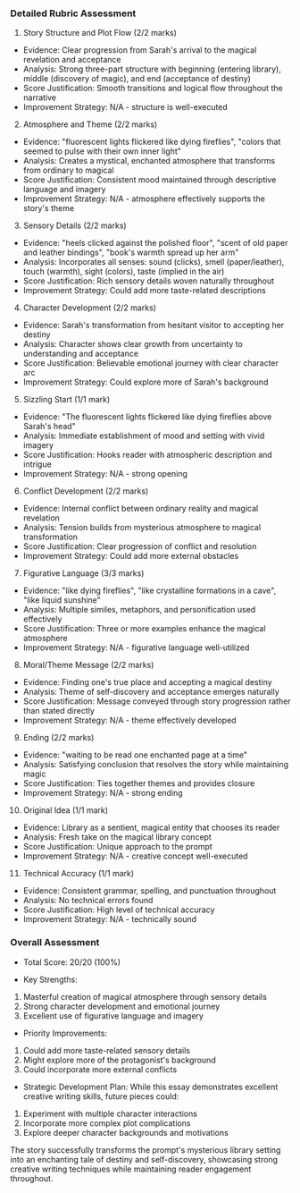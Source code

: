 ### Detailed Rubric Assessment

1. Story Structure and Plot Flow (2/2 marks)

- Evidence: Clear progression from Sarah's arrival to the magical revelation and acceptance
- Analysis: Strong three-part structure with beginning (entering library), middle (discovery of magic), and end (acceptance of destiny)
- Score Justification: Smooth transitions and logical flow throughout the narrative
- Improvement Strategy: N/A - structure is well-executed

2. Atmosphere and Theme (2/2 marks)

- Evidence: "fluorescent lights flickered like dying fireflies", "colors that seemed to pulse with their own inner light"
- Analysis: Creates a mystical, enchanted atmosphere that transforms from ordinary to magical
- Score Justification: Consistent mood maintained through descriptive language and imagery
- Improvement Strategy: N/A - atmosphere effectively supports the story's theme

3. Sensory Details (2/2 marks)

- Evidence: "heels clicked against the polished floor", "scent of old paper and leather bindings", "book's warmth spread up her arm"
- Analysis: Incorporates all senses: sound (clicks), smell (paper/leather), touch (warmth), sight (colors), taste (implied in the air)
- Score Justification: Rich sensory details woven naturally throughout
- Improvement Strategy: Could add more taste-related descriptions

4. Character Development (2/2 marks)

- Evidence: Sarah's transformation from hesitant visitor to accepting her destiny
- Analysis: Character shows clear growth from uncertainty to understanding and acceptance
- Score Justification: Believable emotional journey with clear character arc
- Improvement Strategy: Could explore more of Sarah's background

5. Sizzling Start (1/1 mark)

- Evidence: "The fluorescent lights flickered like dying fireflies above Sarah's head"
- Analysis: Immediate establishment of mood and setting with vivid imagery
- Score Justification: Hooks reader with atmospheric description and intrigue
- Improvement Strategy: N/A - strong opening

6. Conflict Development (2/2 marks)

- Evidence: Internal conflict between ordinary reality and magical revelation
- Analysis: Tension builds from mysterious atmosphere to magical transformation
- Score Justification: Clear progression of conflict and resolution
- Improvement Strategy: Could add more external obstacles

7. Figurative Language (3/3 marks)

- Evidence: "like dying fireflies", "like crystalline formations in a cave", "like liquid sunshine"
- Analysis: Multiple similes, metaphors, and personification used effectively
- Score Justification: Three or more examples enhance the magical atmosphere
- Improvement Strategy: N/A - figurative language well-utilized

8. Moral/Theme Message (2/2 marks)

- Evidence: Finding one's true place and accepting a magical destiny
- Analysis: Theme of self-discovery and acceptance emerges naturally
- Score Justification: Message conveyed through story progression rather than stated directly
- Improvement Strategy: N/A - theme effectively developed

9. Ending (2/2 marks)

- Evidence: "waiting to be read one enchanted page at a time"
- Analysis: Satisfying conclusion that resolves the story while maintaining magic
- Score Justification: Ties together themes and provides closure
- Improvement Strategy: N/A - strong ending

10. Original Idea (1/1 mark)

- Evidence: Library as a sentient, magical entity that chooses its reader
- Analysis: Fresh take on the magical library concept
- Score Justification: Unique approach to the prompt
- Improvement Strategy: N/A - creative concept well-executed

11. Technical Accuracy (1/1 mark)

- Evidence: Consistent grammar, spelling, and punctuation throughout
- Analysis: No technical errors found
- Score Justification: High level of technical accuracy
- Improvement Strategy: N/A - technically sound

### Overall Assessment

- Total Score: 20/20 (100%)

- Key Strengths:

1. Masterful creation of magical atmosphere through sensory details
2. Strong character development and emotional journey
3. Excellent use of figurative language and imagery

- Priority Improvements:

1. Could add more taste-related sensory details
2. Might explore more of the protagonist's background
3. Could incorporate more external conflicts

- Strategic Development Plan:
  While this essay demonstrates excellent creative writing skills, future pieces could:

1. Experiment with multiple character interactions
2. Incorporate more complex plot complications
3. Explore deeper character backgrounds and motivations

The story successfully transforms the prompt's mysterious library setting into an enchanting tale of destiny and self-discovery, showcasing strong creative writing techniques while maintaining reader engagement throughout.
